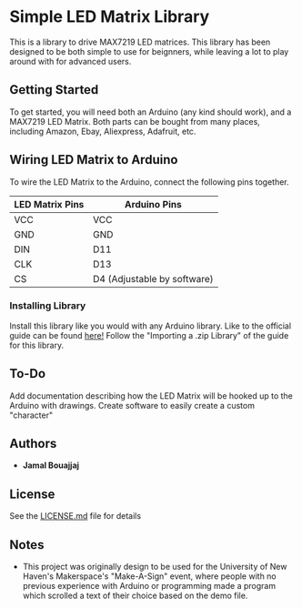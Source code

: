 # Simple LED Matrix Library

This is a library to drive MAX7219 LED matrices. This library has been designed to be both simple to use for beignners, while leaving a lot to play around with for advanced users. 

## Getting Started

To get started, you will need both an Arduino (any kind should work), and a MAX7219 LED Matrix. Both parts can be bought from many places, including Amazon, Ebay, Aliexpress, Adafruit, etc.

## Wiring LED Matrix to Arduino

To wire the LED Matrix to the Arduino, connect the following pins together.

| LED Matrix Pins | Arduino Pins |
| --- | --- |
| VCC | VCC |
| GND | GND |
| DIN | D11 |
| CLK | D13 |
| CS | D4 (Adjustable by software) |

### Installing Library

Install this library like you would with any Arduino library.
Like to the official guide can be found [here!](https://www.arduino.cc/en/Guide/Libraries)
Follow the "Importing a .zip Library" of the guide for this library.

## To-Do
Add documentation describing how the LED Matrix will be hooked up to the Arduino with drawings. 
Create software to easily create a custom "character"

## Authors

* **Jamal Bouajjaj** 

## License

See the [LICENSE.md](LICENSE.md) file for details

## Notes

* This project was originally design to be used for the University of New Haven's Makerspace's "Make-A-Sign" event, where people with no previous experience with Arduino or programming made a program which scrolled a text of their choice based on the demo file.

